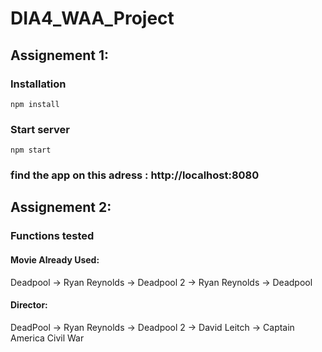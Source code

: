 # DIA4_WAA_Project
## Assignement 1:
### Installation
`npm install`
### Start server
`npm start`
### find the app on this adress : http://localhost:8080
## Assignement 2:
### Functions tested 
#### Movie Already Used: 
Deadpool -> Ryan Reynolds -> Deadpool 2 -> Ryan Reynolds -> Deadpool
#### Director:
DeadPool -> Ryan Reynolds -> Deadpool 2 -> David Leitch -> Captain America Civil War
